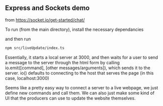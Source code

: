 ## Express and Sockets demo

from https://socket.io/get-started/chat/

To run (from the main directory), install the necessary dependancies

and then run 

```sh
npm src/liveUpdate/index.ts
```

Essentially, it starts a local server at 3000, and then waits for a user to send 
a message to the server through the html form by calling io.emit(\[command], \[other messages/arguments]),
which sends it to the server. io() defaults to connecting to the host that serves the page (in this case, 
localhost:3000)

Seems like a pretty easy way to connect a server to a live webpage, we just define new 
commands and call them. We can also just make some kind of UI that the producers can use to 
update the website themselves.